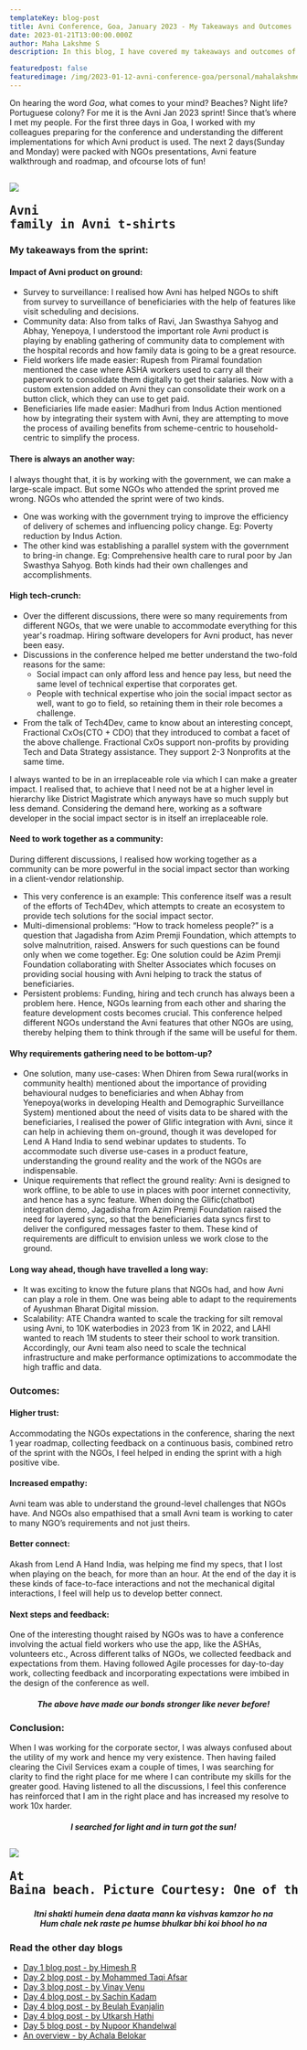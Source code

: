 ```yaml
---
templateKey: blog-post
title: Avni Conference, Goa, January 2023 - My Takeaways and Outcomes
date: 2023-01-21T13:00:00.000Z
author: Maha Lakshme S
description: In this blog, I have covered my takeaways and outcomes of the Avni Conference at Goa, January 2023.

featuredpost: false
featuredimage: /img/2023-01-12-avni-conference-goa/personal/mahalakshme_stretching_hands.jpg
---
```


On hearing the word _Goa_, what comes to your mind? Beaches? Night life? Portuguese colony? For me it is the Avni Jan 2023 sprint! Since that’s where I met my people. For the first three days in Goa, I worked with my colleagues preparing for the conference and understanding the different implementations for which Avni product is used. The next 2 days(Sunday and Monday) were packed with NGOs presentations, Avni feature walkthrough and roadmap, and ofcourse lots of fun!

![](/img/2023-01-12-avni-conference-goa/common/avni-tshirt-group-photo.jpg)<pre>Avni family in Avni t-shirts</pre>
----------------------------

### My takeaways from the sprint:
#### Impact of Avni product on ground:
- Survey to surveillance: I realised how Avni has helped NGOs to shift from survey to surveillance of beneficiaries with the help of features like visit scheduling and decisions.
- Community data: Also from talks of Ravi, Jan Swasthya Sahyog and Abhay, Yenepoya, I understood the important role Avni product is playing by enabling gathering of community data to complement with the hospital records and how family data is going to be a great resource.
- Field workers life made easier: Rupesh from Piramal foundation mentioned the case where ASHA workers used to carry all their paperwork to consolidate them digitally to get their salaries. Now with a custom extension added on Avni they can consolidate their work on a button click, which they can use to get paid.
- Beneficiaries life made easier: Madhuri from Indus Action mentioned how by integrating their system with Avni, they are attempting to move the process of availing benefits from scheme-centric to household-centric to simplify the process.

#### There is always an another way:
I always thought that, it is by working with the government, we can make a large-scale impact. But some NGOs who attended the sprint proved me wrong. NGOs who attended the sprint were of two kinds.
- One was working with the government trying to improve the efficiency of delivery of schemes and influencing policy change. Eg: Poverty reduction by Indus Action.
- The other kind was establishing a parallel system with the government to bring-in change. Eg: Comprehensive health care to rural poor by Jan Swasthya Sahyog.
Both kinds had their own challenges and accomplishments.

#### High tech-crunch:
- Over the different discussions, there were so many requirements from different NGOs, that we were unable to accommodate everything for this year's roadmap. Hiring software developers for Avni product, has never been easy.
- Discussions in the conference helped me better understand the two-fold reasons for the same:
  - Social impact can only afford less and hence pay less, but need the same level of technical expertise that corporates get.
  - People with technical expertise who join the social impact sector as well, want to go to field, so retaining them in their role becomes a challenge.
- From the talk of Tech4Dev, came to know about an interesting concept, Fractional CxOs(CTO + CDO) that they introduced to combat a facet of the above challenge. Fractional CxOs support non-profits by providing Tech and Data Strategy assistance. They support 2-3 Nonprofits at the same time.

I always wanted to be in an irreplaceable role via which I can make a greater impact. I realised that, to achieve that I need not be at a higher level in hierarchy like District Magistrate which anyways have so much supply but less demand. Considering the demand here, working as a software developer in the social impact sector is in itself an irreplaceable role.

#### Need to work together as a community:
During different discussions, I realised how working together as a community can be more powerful in the social impact sector than working in a client-vendor relationship.
- This very conference is an example: This conference itself was a result of the efforts of Tech4Dev, which attempts to create an ecosystem to provide tech solutions for the social impact sector.
- Multi-dimensional problems: “How to track homeless people?” is a question that Jagadisha from Azim Premji Foundation, which attempts to solve malnutrition, raised. Answers for such questions can be found only when we come together. Eg: One solution could be Azim Premji Foundation collaborating with Shelter Associates which focuses on providing social housing with Avni helping to track the status of beneficiaries.
- Persistent problems: Funding, hiring and tech crunch has always been a problem here. Hence, NGOs learning from each other and sharing the feature development costs becomes crucial. This conference helped different NGOs understand the Avni features that other NGOs are using, thereby helping them to think through if the same will be useful for them.

#### Why requirements gathering need to be bottom-up?
- One solution, many use-cases: When Dhiren from Sewa rural(works in community health) mentioned about the importance of providing behavioural nudges to beneficiaries and when Abhay from Yenepoya(works in developing Health and Demographic Surveillance System) mentioned about the need of visits data to be shared with the beneficiaries, I realised the power of Glific integration with Avni, since it can help in achieving them on-ground, though it was developed for Lend A Hand India to send webinar updates to students. To accommodate such diverse use-cases in a product feature, understanding the ground reality and the work of the NGOs are indispensable.
- Unique requirements that reflect the ground reality: Avni is designed to work offline, to be able to use in places with poor internet connectivity, and hence has a sync feature. When doing the Glific(chatbot) integration demo, Jagadisha from Azim Premji Foundation raised the need for layered sync, so that the beneficiaries data syncs first to deliver the configured messages faster to them. These kind of requirements are difficult to envision unless we work close to the ground.

#### Long way ahead, though have travelled a long way:
- It was exciting to know the future plans that NGOs had, and how Avni can play a role in them. One was being able to adapt to the requirements of Ayushman Bharat Digital mission.
- Scalability: ATE Chandra wanted to scale the tracking for silt removal using Avni, to 10K waterbodies in 2023 from 1K in 2022, and LAHI wanted to reach 1M students to steer their school to work transition. Accordingly, our Avni team also need to scale the technical infrastructure and make performance optimizations to accommodate the high traffic and data.


### Outcomes:
#### Higher trust:
Accommodating the NGOs expectations in the conference, sharing the next 1 year roadmap, collecting feedback on a continuous basis, combined retro of the sprint with the NGOs, I feel helped in ending the sprint with a high positive vibe.

#### Increased empathy:
Avni team was able to understand the ground-level challenges that NGOs have. And NGOs also empathised that a small Avni team is working to cater to many NGO’s requirements and not just theirs.

#### Better connect:
Akash from Lend A Hand India, was helping me find my specs, that I lost when playing on the beach, for more than an hour. At the end of the day it is these kinds of face-to-face interactions and not the mechanical digital interactions, I feel will help us to develop better connect.

#### Next steps and feedback:
One of the interesting thought raised by NGOs was to have a conference involving the actual field workers who use the app, like the ASHAs, volunteers etc.,  Across different talks of NGOs, we collected feedback and expectations from them. Having followed Agile processes for day-to-day work, collecting feedback and incorporating expectations were imbibed in the design of the conference as well.

<h5 align="center"><i>
The above have made our bonds stronger like never before!
</i></h5>

### Conclusion:
When I was working for the corporate sector, I was always confused about the utility of my work and hence my very existence. Then having failed clearing the Civil Services exam a couple of times, I was searching for clarity to find the right place for me where I can contribute my skills for the greater good. Having listened to all the discussions, I feel this conference has reinforced that I am in the right place and has increased my resolve to work 10x harder.

<h5 align="center"><i>
I searched for light and in turn got the sun!
</i></h5>

![](/img/2023-01-12-avni-conference-goa/personal/mahalakshme_holding_sun.jpeg)<pre>At Baina beach. Picture Courtesy: One of the shacks worker</pre>
----------------------------

<h5 align="center"><i>
Itni shakti humein dena daata mann ka vishvas kamzor ho na<br>  
Hum chale nek raste pe humse bhulkar bhi koi bhool ho na
</i></h5>

### Read the other day blogs

* [Day 1 blog post - by Himesh R](https://avniproject.org/blog/2023-01-12-avni-conference-goa-day-1/)
* [Day 2 blog post - by Mohammed Taqi Afsar](https://avniproject.org/blog/2023-01-13-avni-conference-goa-day-2/)
* [Day 3 blog post - by Vinay Venu](https://avniproject.org/blog/2023-01-14-avni-conference-goa-day-3/)
* [Day 4 blog post - by Sachin Kadam](https://avniproject.org/blog/2023-01-15-avni-conference-goa-day-4/)
* [Day 4 blog post - by Beulah Evanjalin](https://avniproject.org/blog/2023-01-17-avni-conference-goa-day-4/)
* [Day 4 blog post - by Utkarsh Hathi](https://avniproject.org/blog/2023-01-18-avni-conference-goa-day-4/)
* [Day 5 blog post - by Nupoor Khandelwal](https://avniproject.org/blog/2023-01-16-avni-conference-goa-day-5/)
* [An overview - by Achala Belokar](https://avniproject.org/blog/2023-01-19-avni-conference-goa-all-days/)
